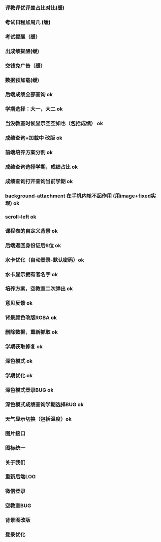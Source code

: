 ### 评教评优评差占比对比(缓)
### 考试日程加周几 (缓)
### 考试提醒（缓）
### 出成绩提醒(缓)
### 交钱免广告（缓）
### 数据预加载(缓)
### 后端成绩全部查询 ok
### 学期选择：大一，大二 ok
### 当没教室时候显示空空如也（包括成绩） ok
### 成绩查询+加载中 改版 ok
### 前端培养方案分割 ok
### 成绩查询选择学期，成绩占比 ok
### 成绩查询打开查询当前学期 ok
### background-attachment 在手机内核不起作用 (用image+fixed实现) ok
### scroll-left ok
### 课程表的自定义背景 ok
### 后端返回身份证后6位 ok
### 水卡优化（自动登录-默认密码）ok
### 水卡显示拥有者名字 ok
### 培养方案，空教室二次弹出 ok
### 意见反馈 ok
### 背景颜色改版RGBA ok
### 删除数据，重新抓取 ok
### 学期获取修复 ok
### 深色模式 ok
### 学期优化 ok
### 深色模式登录BUG ok
### 深色模式成绩查询学期选择BUG ok
### 天气显示切换（包括温度）ok

### 图片接口
### 图标统一
### 关于我们
### 重新后端LOG
### 微信登录
### 空教室BUG
### 背景图改版
### 登录优化